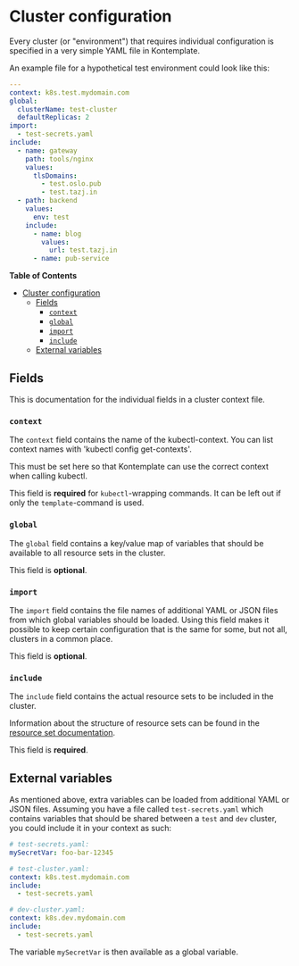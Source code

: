 Cluster configuration
==========================

Every cluster (or "environment") that requires individual configuration is specified in
a very simple YAML file in Kontemplate.

An example file for a hypothetical test environment could look like this:

```yaml
---
context: k8s.test.mydomain.com
global:
  clusterName: test-cluster
  defaultReplicas: 2
import:
  - test-secrets.yaml
include:
  - name: gateway
    path: tools/nginx
    values:
      tlsDomains:
        - test.oslo.pub
        - test.tazj.in
  - path: backend
    values:
      env: test
    include:
      - name: blog
        values:
          url: test.tazj.in
      - name: pub-service
```

<!-- markdown-toc start - Don't edit this section. Run M-x markdown-toc-refresh-toc -->
**Table of Contents**

- [Cluster configuration](#cluster-configuration)
    - [Fields](#fields)
        - [`context`](#context)
        - [`global`](#global)
        - [`import`](#import)
        - [`include`](#include)
    - [External variables](#external-variables)

<!-- markdown-toc end -->

## Fields

This is documentation for the individual fields in a cluster context file.

### `context`

The `context` field contains the name of the kubectl-context. You can list context names with
'kubectl config get-contexts'.

This must be set here so that Kontemplate can use the correct context when calling kubectl.

This field is **required** for `kubectl`-wrapping commands. It can be left out if only the `template`-command is used.

### `global`

The `global` field contains a key/value map of variables that should be available to all resource
sets in the cluster.

This field is **optional**.

### `import`

The `import` field contains the file names of additional YAML or JSON files from which global
variables should be loaded. Using this field makes it possible to keep certain configuration that
is the same for some, but not all, clusters in a common place.

This field is **optional**.

### `include`

The `include` field contains the actual resource sets to be included in the cluster.

Information about the structure of resource sets can be found in the [resource set documentation][].

This field is **required**.

## External variables

As mentioned above, extra variables can be loaded from additional YAML or JSON files. Assuming you
have a file called `test-secrets.yaml` which contains variables that should be shared between a `test`
and `dev` cluster, you could include it in your context as such:

```yaml
# test-secrets.yaml:
mySecretVar: foo-bar-12345

# test-cluster.yaml:
context: k8s.test.mydomain.com
include:
  - test-secrets.yaml

# dev-cluster.yaml:
context: k8s.dev.mydomain.com
include:
  - test-secrets.yaml
```

The variable `mySecretVar` is then available as a global variable.

[resource set documentation]: resource-sets.md
